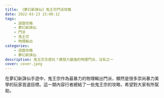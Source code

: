 ```yaml
---
title: 《夢幻新誅仙》鬼王宗門派攻略
date: 2022-03-23 15:08:12
tags: 
    - 遊戲攻略
    - 夢幻新誅仙
    - 門派
    - 鬼王宗
    - 物理輸出
categories:
    - 遊戲攻略
    - 夢幻新誅仙
description: 鬼王宗怎麼玩？爆發力最強的物理門派，沒有之一
cover: cover.jpeg
---
```


在夢幻新誅仙手遊中，鬼王宗作為最暴力的物理輸出門派，顯然是很多崇尚暴力美學的玩家首選目標。這一期內容行者總結了一些鬼王宗的攻略，希望對大家有所幫助。

